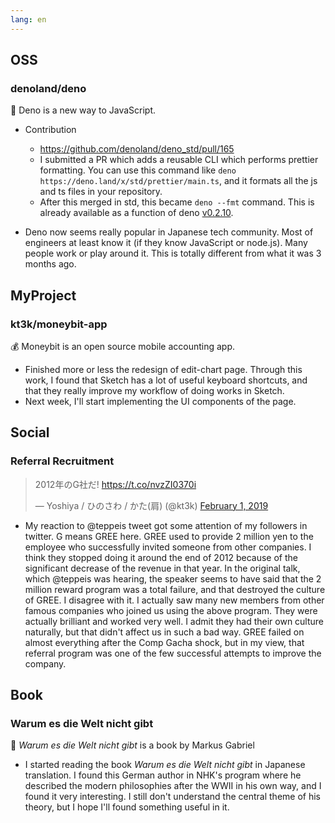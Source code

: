 ```yaml
---
lang: en
---
```


## OSS

### denoland/deno

🦕 Deno is a new way to JavaScript.

- Contribution
  - https://github.com/denoland/deno_std/pull/165
  - I submitted a PR which adds a reusable CLI which performs prettier formatting. You can use this command like `deno https://deno.land/x/std/prettier/main.ts`, and it formats all the js and ts files in your repository.
  - After this merged in std, this became `deno --fmt` command. This is already available as a function of deno [v0.2.10](https://github.com/denoland/deno/releases/tag/v0.2.10).

- Deno now seems really popular in Japanese tech community. Most of engineers at least know it (if they know JavaScript or node.js). Many people work or play around it. This is totally different from what it was 3 months ago.

## MyProject

### kt3k/moneybit-app

💰 Moneybit is an open source mobile accounting app.

- Finished more or less the redesign of edit-chart page. Through this work, I found that Sketch has a lot of useful keyboard shortcuts, and that they really improve my workflow of doing works in Sketch.
- Next week, I'll start implementing the UI components of the page.

## Social

### Referral Recruitment

<blockquote class="twitter-tweet"><p lang="ja" dir="ltr">2012年のG社だ! <a href="https://t.co/nvzZI0370i">https://t.co/nvzZI0370i</a></p>&mdash; Yoshiya / ひのさわ / かた(肩) (@kt3k) <a href="https://twitter.com/kt3k/status/1091308614524882946?ref_src=twsrc%5Etfw">February 1, 2019</a></blockquote> <script async src="https://platform.twitter.com/widgets.js" charset="utf-8"></script>

- My reaction to @teppeis tweet got some attention of my followers in twitter. G means GREE here. GREE used to provide 2 million yen to the employee who successfully invited someone from other companies. I think they stopped doing it around the end of 2012 because of the significant decrease of the revenue in that year. In the original talk, which @teppeis was hearing, the speaker seems to have said that the 2 million reward program was a total failure, and that destroyed the culture of GREE. I disagree with it. I actually saw many new members from other famous companies who joined us using the above program. They were actually brilliant and worked very well. I admit they had their own culture naturally, but that didn't affect us in such a bad way. GREE failed on almost everything after the Comp Gacha shock, but in my view, that referral program was one of the few successful attempts to improve the company.

## Book

### Warum es die Welt nicht gibt

📗 *Warum es die Welt nicht gibt* is a book by Markus Gabriel

- I started reading the book *Warum es die Welt nicht gibt* in Japanese translation. I found this German author in NHK's program where he described the modern philosophies after the WWII in his own way, and I found it very interesting. I still don't understand the central theme of his theory, but I hope I'll found something useful in it.

